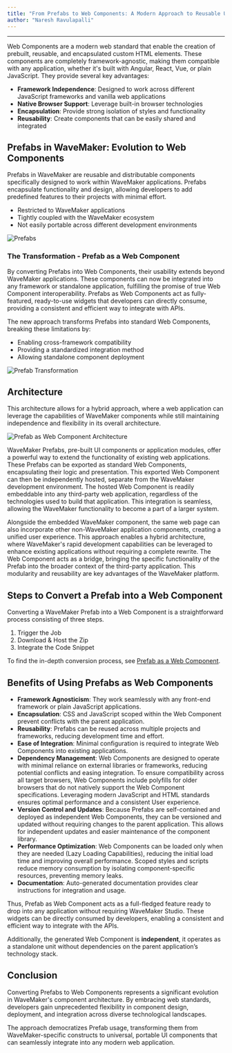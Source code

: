 ```yaml
---
title: "From Prefabs to Web Components: A Modern Approach to Reusable UI"
author: "Naresh Ravulapalli"
---
```

---

Web Components are a modern web standard that enable the creation of prebuilt, reusable, and encapsulated custom HTML elements. These components are completely framework-agnostic, making them compatible with any application, whether it's built with Angular, React, Vue, or plain JavaScript. They provide several key advantages:

- **Framework Independence**: Designed to work across different JavaScript frameworks and vanilla web applications
- **Native Browser Support**: Leverage built-in browser technologies
- **Encapsulation**: Provide strong isolation of styles and functionality
- **Reusability**: Create components that can be easily shared and integrated

<!-- truncate -->

## Prefabs in WaveMaker: Evolution to Web Components

Prefabs in WaveMaker are reusable and distributable components specifically designed to work within WaveMaker applications. Prefabs encapsulate functionality and design, allowing developers to add predefined features to their projects with minimal effort.

- Restricted to WaveMaker applications
- Tightly coupled with the WaveMaker ecosystem
- Not easily portable across different development environments

![Prefabs](/learn/assets/prefabs.png)

### The Transformation - Prefab as a Web Component

By converting Prefabs into Web Components, their usability extends beyond WaveMaker applications. These components can now be integrated into any framework or standalone application, fulfilling the promise of true Web Component interoperability. Prefabs as Web Components act as fully-featured, ready-to-use widgets that developers can directly consume, providing a consistent and efficient way to integrate with APIs.

The new approach transforms Prefabs into standard Web Components, breaking these limitations by:

- Enabling cross-framework compatibility
- Providing a standardized integration method
- Allowing standalone component deployment

![Prefab Transformation](/learn/assets/prefab-transformation.png)

## Architecture

This architecture allows for a hybrid approach, where a web application can leverage the capabilities of WaveMaker components while still maintaining independence and flexibility in its overall architecture.

![Prefab as Web Component Architecture](/learn/assets/prefab-as-webcomponent-architecture.png)

WaveMaker Prefabs, pre-built UI components or application modules, offer a powerful way to extend the functionality of existing web applications. These Prefabs can be exported as standard Web Components, encapsulating their logic and presentation. This exported Web Component can then be independently hosted, separate from the WaveMaker development environment. The hosted Web Component is readily embeddable into any third-party web application, regardless of the technologies used to build that application. This integration is seamless, allowing the WaveMaker functionality to become a part of a larger system. 

Alongside the embedded WaveMaker component, the same web page can also incorporate other non-WaveMaker application components, creating a unified user experience. This approach enables a hybrid architecture, where WaveMaker's rapid development capabilities can be leveraged to enhance existing applications without requiring a complete rewrite. The Web Component acts as a bridge, bringing the specific functionality of the Prefab into the broader context of the third-party application. This modularity and reusability are key advantages of the WaveMaker platform.

## Steps to Convert a Prefab into a Web Component

Converting a WaveMaker Prefab into a Web Component is a straightforward process consisting of three steps.

1. Trigger the Job
2. Download & Host the Zip
3. Integrate the Code Snippet


To find the in-depth conversion process, see [Prefab as a Web Component](/learn/how-tos/prefab-as-webcomponent).


## Benefits of Using Prefabs as Web Components

- **Framework Agnosticism**: They work seamlessly with any front-end framework or plain JavaScript applications.
- **Encapsulation**: CSS and JavaScript scoped within the Web Component prevent conflicts with the parent application.
- **Reusability**: Prefabs can be reused across multiple projects and frameworks, reducing development time and effort.
- **Ease of Integration**: Minimal configuration is required to integrate Web Components into existing applications.
- **Dependency Management**: Web Components are designed to operate with minimal reliance on external libraries or frameworks, reducing potential conflicts and easing integration. To ensure compatibility across all target browsers, Web Components include polyfills for older browsers that do not natively support the Web Component specifications. Leveraging modern JavaScript and HTML standards ensures optimal performance and a consistent User experience.
- **Version Control and Updates**: Because Prefabs are self-contained and deployed as independent Web Components, they can be versioned and updated without requiring changes to the parent application. This allows for independent updates and easier maintenance of the component library.
- **Performance Optimization**: Web Components can be loaded only when they are needed (Lazy Loading Capabilities), reducing the initial load time and improving overall performance. Scoped styles and scripts reduce memory consumption by isolating component-specific resources, preventing memory leaks.
- **Documentation**: Auto-generated documentation provides clear instructions for integration and usage.


Thus, Prefab as Web Component acts as a full-fledged feature ready to drop into any application without requiring WaveMaker Studio. These widgets can be directly consumed by developers, enabling a consistent and efficient way to integrate with the APIs.


Additionally, the generated Web Component is **independent**, it operates as a standalone unit without dependencies on the parent application’s technology stack.


## Conclusion

Converting Prefabs to Web Components represents a significant evolution in WaveMaker's component architecture. By embracing web standards, developers gain unprecedented flexibility in component design, deployment, and integration across diverse technological landscapes.

The approach democratizes Prefab usage, transforming them from WaveMaker-specific constructs to universal, portable UI components that can seamlessly integrate into any modern web application.
